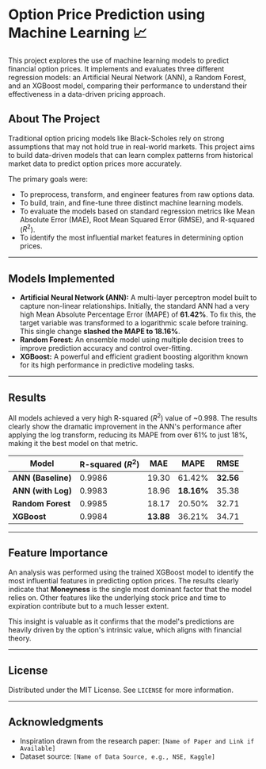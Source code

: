 # Option Price Prediction using Machine Learning 📈

This project explores the use of machine learning models to predict financial option prices. It implements and evaluates three different regression models: an Artificial Neural Network (ANN), a Random Forest, and an XGBoost model, comparing their performance to understand their effectiveness in a data-driven pricing approach.

## About The Project

Traditional option pricing models like Black-Scholes rely on strong assumptions that may not hold true in real-world markets. This project aims to build data-driven models that can learn complex patterns from historical market data to predict option prices more accurately.

The primary goals were:
* To preprocess, transform, and engineer features from raw options data.
* To build, train, and fine-tune three distinct machine learning models.
* To evaluate the models based on standard regression metrics like Mean Absolute Error (MAE), Root Mean Squared Error (RMSE), and R-squared ($R^2$).
* To identify the most influential market features in determining option prices.

---

## Models Implemented

* **Artificial Neural Network (ANN):** A multi-layer perceptron model built to capture non-linear relationships. Initially, the standard ANN had a very high Mean Absolute Percentage Error (MAPE) of **61.42%**. To fix this, the target variable was transformed to a logarithmic scale before training. This single change **slashed the MAPE to 18.16%**.
* **Random Forest:** An ensemble model using multiple decision trees to improve prediction accuracy and control over-fitting.
* **XGBoost:** A powerful and efficient gradient boosting algorithm known for its high performance in predictive modeling tasks.

---

## Results

All models achieved a very high R-squared ($R^2$) value of ~0.998. The results clearly show the dramatic improvement in the ANN's performance after applying the log transform, reducing its MAPE from over 61% to just 18%, making it the best model on that metric.

| Model                  | R-squared ($R^2$) | MAE     | MAPE     | RMSE    |
| ---------------------- | ----------------- | ------- | -------- | ------- |
| **ANN (Baseline)** | 0.9986            | 19.30   | 61.42%   | **32.56**   |
| **ANN (with Log)** | 0.9983            | 18.96   | **18.16%** | 35.38   |
| **Random Forest** | 0.9985            | 18.17   | 20.50%   | 32.71 |
| **XGBoost** | 0.9984            | **13.88** | 36.21%   | 34.71   |

---

## Feature Importance

An analysis was performed using the trained XGBoost model to identify the most influential features in predicting option prices. The results clearly indicate that **Moneyness** is the single most dominant factor that the model relies on. Other features like the underlying stock price and time to expiration contribute but to a much lesser extent.



This insight is valuable as it confirms that the model's predictions are heavily driven by the option's intrinsic value, which aligns with financial theory.

---

## License

Distributed under the MIT License. See `LICENSE` for more information.

---

## Acknowledgments

* Inspiration drawn from the research paper: `[Name of Paper and Link if Available]`
* Dataset source: `[Name of Data Source, e.g., NSE, Kaggle]`
